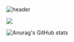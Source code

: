 ![header](https://capsule-render.vercel.app/api?type=wave&height=300&color=2560da&text=kimdonghyun81222&section=header&reversal=false&fontColor=FFFFFF&animation=fadeIn&descSize=0&desc=ggm)


<a href="https://matilto:khasuper8122@gmail.com" target="_blank"><img src="https://img.shields.io/badge/Email-EA4335?style=flat-square&logo=gmail&logoColor=FFFFFF"/></a>







![Anurag's GitHub stats](https://github-readme-stats.vercel.app/api?username=kimdonghyun81222&show_icons=true&theme=shadow_blue)
